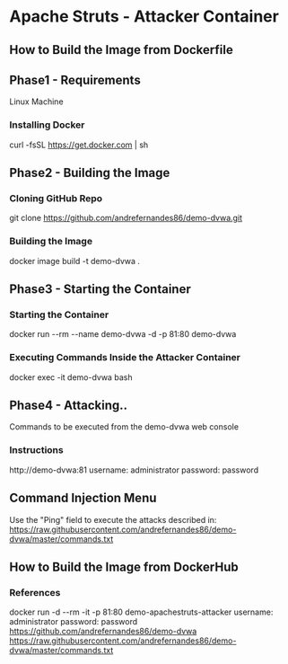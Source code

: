 # Apache Struts - Attacker Container
## How to Build the Image from Dockerfile
## Phase1 - Requirements
Linux Machine

### Installing Docker
curl -fsSL https://get.docker.com | sh

## Phase2 - Building the Image

### Cloning GitHub Repo
git clone https://github.com/andrefernandes86/demo-dvwa.git

### Building the Image
docker image build -t demo-dvwa .

## Phase3 - Starting the Container
### Starting the Container
docker run --rm --name demo-dvwa -d -p 81:80 demo-dvwa

### Executing Commands Inside the Attacker Container
docker exec -it demo-dvwa bash

## Phase4 - Attacking..
Commands to be executed from the demo-dvwa web console

### Instructions
http://demo-dvwa:81
username: administrator
password: password

## Command Injection Menu
Use the "Ping" field to execute the attacks described in:
https://raw.githubusercontent.com/andrefernandes86/demo-dvwa/master/commands.txt


## How to Build the Image from DockerHub
### References
docker run -d --rm -it -p 81:80 demo-apachestruts-attacker
username: administrator
password: password
https://github.com/andrefernandes86/demo-dvwa
https://raw.githubusercontent.com/andrefernandes86/demo-dvwa/master/commands.txt
